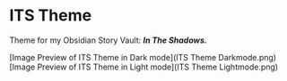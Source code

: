 # ITS Theme

Theme for my Obsidian Story Vault: ***In The Shadows.***

[Image Preview of ITS Theme in Dark mode](ITS Theme Darkmode.png)
[Image Preview of ITS Theme in Light mode](ITS Theme Lightmode.png)